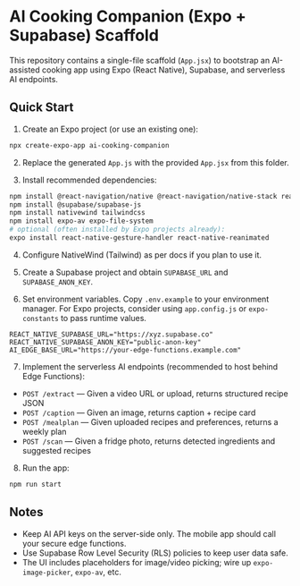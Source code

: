 # AI Cooking Companion (Expo + Supabase) Scaffold

This repository contains a single-file scaffold (`App.jsx`) to bootstrap an AI-assisted cooking app using Expo (React Native), Supabase, and serverless AI endpoints.

## Quick Start

1) Create an Expo project (or use an existing one):

```bash
npx create-expo-app ai-cooking-companion
```

2) Replace the generated `App.js` with the provided `App.jsx` from this folder.

3) Install recommended dependencies:

```bash
npm install @react-navigation/native @react-navigation/native-stack react-native-screens react-native-safe-area-context
npm install @supabase/supabase-js
npm install nativewind tailwindcss
npm install expo-av expo-file-system
# optional (often installed by Expo projects already):
expo install react-native-gesture-handler react-native-reanimated
```

4) Configure NativeWind (Tailwind) as per docs if you plan to use it.

5) Create a Supabase project and obtain `SUPABASE_URL` and `SUPABASE_ANON_KEY`.

6) Set environment variables. Copy `.env.example` to your environment manager. For Expo projects, consider using `app.config.js` or `expo-constants` to pass runtime values.

```
REACT_NATIVE_SUPABASE_URL="https://xyz.supabase.co"
REACT_NATIVE_SUPABASE_ANON_KEY="public-anon-key"
AI_EDGE_BASE_URL="https://your-edge-functions.example.com"
```

7) Implement the serverless AI endpoints (recommended to host behind Edge Functions):

- `POST /extract` — Given a video URL or upload, returns structured recipe JSON
- `POST /caption` — Given an image, returns caption + recipe card
- `POST /mealplan` — Given uploaded recipes and preferences, returns a weekly plan
- `POST /scan` — Given a fridge photo, returns detected ingredients and suggested recipes

8) Run the app:

```bash
npm run start
```

## Notes

- Keep AI API keys on the server-side only. The mobile app should call your secure edge functions.
- Use Supabase Row Level Security (RLS) policies to keep user data safe.
- The UI includes placeholders for image/video picking; wire up `expo-image-picker`, `expo-av`, etc.

